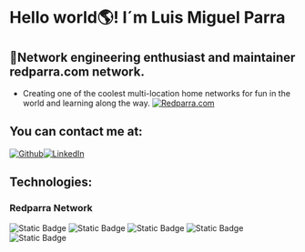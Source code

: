 # Hello world🌎!    I´m Luis Miguel Parra
## 📡Network  engineering enthusiast and maintainer redparra.com network.

- Creating one of the coolest multi-location home networks for fun in the world and learning along the way. [![Redparra.com](https://img.shields.io/badge/Redparra.com-purple?style=for-the-badge)](https://www.redparra.com)

## You can contact me at:


[![Github](https://img.shields.io/badge/GitHub-black?style=for-the-badge&logoColor=white&logo=github)](https://github.com/luismiparra/)[![LinkedIn](https://img.shields.io/badge/LinkedIn-blue?style=for-the-badge&logoColor=white&logo=linkedin)](https://www.linkedin.com/in/luismiguelparra/)

## Technologies:
### Redparra Network
![Static Badge](https://img.shields.io/badge/VM-XCP_NG-orange?style=for-the-badge)
![Static Badge](https://img.shields.io/badge/OS-Debian-black?style=for-the-badge&logo=Linux&logoColor=white)
![Static Badge](https://img.shields.io/badge/Code-Python-blue?style=for-the-badge&logo=python&logoColor=white)
![Static Badge](https://img.shields.io/badge/Automation-ansible-red?style=for-the-badge&logo=ansible&logoColor=white)
![Static Badge](https://img.shields.io/badge/Network-mikrotik-yellow?style=for-the-badge&logo=mikrotik&logoColor=white)
